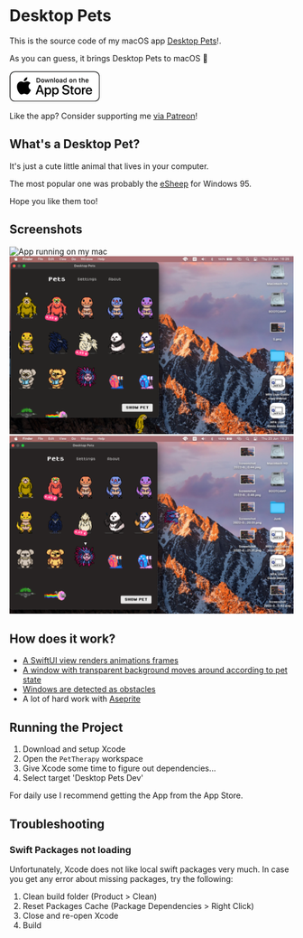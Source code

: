 # Desktop Pets

This is the source code of my macOS app [Desktop Pets](https://apps.apple.com/app/desktop-pets/id1575542220)!.

As you can guess, it brings Desktop Pets to macOS 🚀

[![Get it on the App Store](Gallery/appstore_badge.png)](https://apps.apple.com/app/desktop-pets/id1575542220)

Like the app? Consider supporting me [via Patreon](https://patreon.com/urinamara?utm_medium=clipboard_copy&utm_source=copyLink&utm_campaign=creatorshare_creator)!

## What's a Desktop Pet?

It's just a cute little animal that lives in your computer.

The most popular one was probably the [eSheep](https://github.com/Adrianotiger/desktopPet) for Windows 95.

Hope you like them too!

## Screenshots

![App running on my mac](Gallery/demo.gif)
![Homepage, light mode](Gallery/1.png)
![Settings, light mode](Gallery/3.png)

## How does it work?

* [A SwiftUI view renders animations frames](https://github.com/curzel-it/notagif)
* [A window with transparent background moves around according to pet state](https://github.com/curzel-it/desktop-kit)
* [Windows are detected as obstacles](https://github.com/curzel-it/windows-detector)
* A lot of hard work with [Aseprite](https://github.com/aseprite/aseprite)

## Running the Project

1. Download and setup Xcode
1. Open the `PetTherapy` workspace
1. Give Xcode some time to figure out dependencies...
1. Select target 'Desktop Pets Dev'

For daily use I recommend getting the App from the App Store.

## Troubleshooting

### Swift Packages not loading
Unfortunately, Xcode does not like local swift packages very much. In case you get any error about missing packages, try the following:
1. Clean build folder (Product > Clean)
1. Reset Packages Cache (Package Dependencies > Right Click)
1. Close and re-open Xcode
1. Build   

